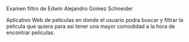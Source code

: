 Examen filtro de Edwin Alejandro Gomez Schneider 

Aplicativo Web de peliculas en donde el usuario podra buscar y filtrar la pelicula que quiera para asi tener una mayor comodidad a la hora de encontrar peliculas.

